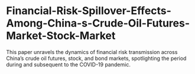 # Financial-Risk-Spillover-Effects-Among-China-s-Crude-Oil-Futures-Market-Stock-Market
This paper unravels the dynamics of financial risk transmission across China’s crude oil futures, stock, and bond markets, spotlighting the period during and subsequent to the COVID-19 pandemic. 
